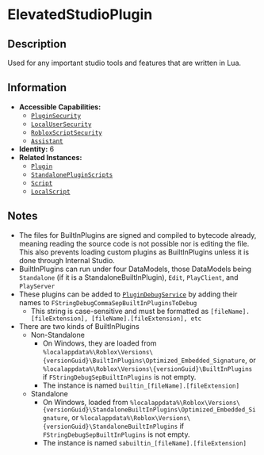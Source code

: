 # ElevatedStudioPlugin

## Description
Used for any important studio tools and features that are written in Lua.

## Information
- **Accessible Capabilities:**
  - [`PluginSecurity`](../Capabilities/1%20-%20PluginSecurity.md)
  - [`LocalUserSecurity`](../Capabilities/3%20-%20LocalUserSecurity.md)
  - [`RobloxScriptSecurity`](../Capabilities/5%20-%20RobloxScriptSecurity.md)
  - [`Assistant`](../Capabilities/Assistant.md)
- **Identity:** 6
- **Related Instances:**
  - [`Plugin`](https://create.roblox.com/docs/reference/engine/classes/Plugin)
  - [`StandalonePluginScripts`](https://create.roblox.com/docs/reference/engine/classes/StandalonePluginScripts)
  - [`Script`](https://create.roblox.com/docs/reference/engine/classes/Script)
  - [`LocalScript`](https://create.roblox.com/docs/reference/engine/classes/LocalScript)

## Notes
- The files for BuiltInPlugins are signed and compiled to bytecode already, meaning reading the source code is not possible nor is editing the file. This also prevents loading custom plugins as BuiltInPlugins unless it is done through Internal Studio.
- BuiltInPlugins can run under four DataModels, those DataModels being `Standalone` (if it is a StandaloneBuiltInPlugin), `Edit`, `PlayClient`, and `PlayServer`
- These plugins can be added to [`PluginDebugService`](https://create.roblox.com/docs/reference/engine/classes/PluginDebugService) by adding their names to `FStringDebugCommaSepBuiltInPluginsToDebug`
  - This string is case-sensitive and must be formatted as `[fileName].[fileExtension], [fileName].[fileExtension], etc`
- There are two kinds of BuiltInPlugins
  - Non-Standalone
    - On Windows, they are loaded from `%localappdata%\Roblox\Versions\{versionGuid}\BuiltInPlugins\Optimized_Embedded_Signature`, or `%localappdata%\Roblox\Versions\{versionGuid}\BuiltInPlugins` if `FStringDebugSepBuiltInPlugins` is not empty.
    - The instance is named `builtin_[fileName].[fileExtension]`
  - Standalone
    - On Windows, loaded from `%localappdata%\Roblox\Versions\{versionGuid}\StandaloneBuiltInPlugins\Optimized_Embedded_Signature`, or `%localappdata%\Roblox\Versions\{versionGuid}\StandaloneBuiltInPlugins` if `FStringDebugSepBuiltInPlugins` is not empty.
    - The instance is named `sabuiltin_[fileName].[fileExtension]`
